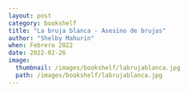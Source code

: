 ```yaml
---
layout: post
category: bookshelf
title: "La bruja blanca - Asesino de brujas"
author: "Shelby Mahurin"
when: Febrero 2022
date: 2022-02-26
image:
  thumbnail: /images/bookshelf/labrujablanca.jpg
  path: /images/bookshelf/labrujablanca.jpg
---
```

